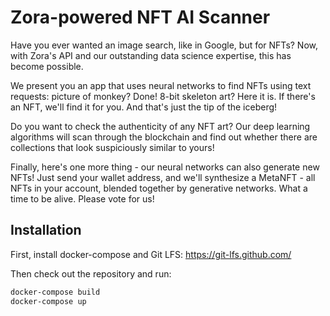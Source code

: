 # Zora-powered NFT AI Scanner

Have you ever wanted an image search, like in Google, but for NFTs?
Now, with Zora's API and our outstanding data science expertise, this
has become possible.

We present you an app that uses neural networks to find NFTs using
text requests: picture of monkey? Done! 8-bit skeleton art? Here it
is. If there's an NFT, we'll find it for you. And that's just the tip
of the iceberg!

Do you want to check the authenticity of any NFT art? Our deep
learning algorithms will scan through the blockchain and find out
whether there are collections that look suspiciously similar to yours!

Finally, here's one more thing - our neural networks can also generate
new NFTs! Just send your wallet address, and we'll synthesize a
MetaNFT - all NFTs in your account, blended together by generative
networks. What a time to be alive. Please vote for us!

## Installation

First, install docker-compose and Git LFS: https://git-lfs.github.com/

Then check out the repository and run:

```bash
docker-compose build
docker-compose up
```